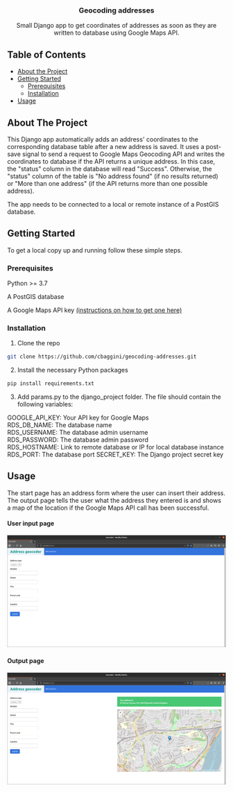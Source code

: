 
<p align="center">

  <h3 align="center">Geocoding addresses </h3>

  <p align="center">
    Small Django app to get coordinates of addresses as soon as they are written to database using Google Maps API.
  </p>
</p>



<!-- TABLE OF CONTENTS -->
## Table of Contents

* [About the Project](#about-the-project)
* [Getting Started](#getting-started)
  * [Prerequisites](#prerequisites)
  * [Installation](#installation)
* [Usage](#usage)


<!-- ABOUT THE PROJECT -->
## About The Project

<p>This Django app automatically adds an address' coordinates to the corresponding database table after a new address is saved.
It uses a post-save signal to send a request to Google Maps Geocoding API and writes the coordinates to database if the API returns a unique address. In this case, the "status" column in the database will read "Success".
Otherwise, the "status" column of the table is "No address found" (if no results returned) or "More than one address" (if the API returns more than one possible address).</p>
<p>The app needs to be connected to a local or remote instance of a PostGIS database.</p>


<!-- GETTING STARTED -->
## Getting Started

To get a local copy up and running follow these simple steps.

### Prerequisites

Python >= 3.7<br>

A PostGIS database<br>

A Google Maps API key [(instructions on how to get one here)](https://developers.google.com/maps/documentation/javascript/get-api-key)


### Installation

1. Clone the repo
```sh
git clone https://github.com/cbaggini/geocoding-addresses.git
```
2. Install the necessary Python packages
```sh
pip install requirements.txt
```
3. Add params.py to the django_project folder. The file should contain the following variables: <br>

GOOGLE_API_KEY: Your API key for Google Maps <br>
RDS_DB_NAME: The database name <br>
RDS_USERNAME: The database admin username <br>
RDS_PASSWORD: The database admin password <br>
RDS_HOSTNAME: Link to remote database or IP for local database instance <br>
RDS_PORT: The database port
SECRET_KEY: The Django project secret key

<!-- USAGE EXAMPLES -->
## Usage

The start page has an address form where the user can insert their address.
The output page tells the user what the address they entered is and shows a map of the location if the Google Maps API call has been successful.

#### User input page

![alt text](https://github.com/cbaggini/geocoding-addresses/blob/master/user_input.png?raw=true)

#### Output page

![alt text](https://github.com/cbaggini/geocoding-addresses/blob/master/output.png?raw=true)
